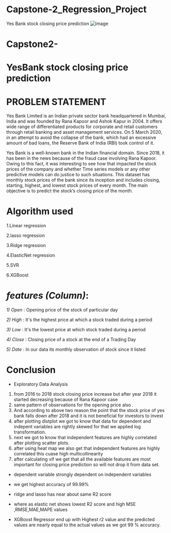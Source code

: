 # Capstone-2_Regression_Project
Yes Bank stock closing price prediction 
![image](https://user-images.githubusercontent.com/120714922/227891206-a6772957-b8ce-43e9-bfb4-2e956a058292.png)

# Capstone2-
# YesBank stock closing price prediction 

# PROBLEM STATEMENT

Yes Bank Limited is an Indian private sector bank headquartered in Mumbai, India and was founded by Rana Kapoor and Ashok Kapur in 2004. It offers wide range of differentiated products for corporate and retail customers through retail banking and asset management services. On 5 March 2020, in an attempt to avoid the collapse of the bank, which had an excessive amount of bad loans, the Reserve Bank of India (RBI) took control of it.

Yes Bank is a well-known bank in the Indian financial domain. Since 2018, it has been in the news because of the fraud case involving Rana Kapoor. Owing to this fact, it was interesting to see how that impacted the stock prices of the company and whether Time series models or any other predictive models can do justice to such situations. This dataset has monthly stock prices of the bank since its inception and includes closing, starting, highest, and lowest stock prices of every month. The main objective is to predict the stock’s closing price of the month.

# Algorithm used 
1.Linear regression

2.lasso regression

3.Ridge regression

4.ElasticNet regression

5.SVR

6.XGBoost

# *features (Column)*:

 *1) Open* : Opening price of the stock of particular day

 *2) High* : It's the highest price at which a stock traded during a period

 *3) Low* : It's the lowest price at which stock traded during a period

 *4) Close* : Closing price of a stock at the end of a Trading Day

*5) Date* : In our data its monthly observation of stock since it listed

# Conclusion

*   Exploratory Data Analysis 
1. from 2016 to 2018 stock closing price increase but after year 2018 it started decreasing because of Rana Kapoor case
2. same pattern of observations for the opening price also .
3. And according to above two reason the point that the stock price of yes bank falls down after 2018 and it is not beneficial for investors to invest
4. after plotting distplot we got to know that data for dependent and indepent variables are rightly skewed for that we applied log transformation.
5. next we got to know that independent features are highly correlated after plotting scatter plots.
6. after using heat map we also get that independent features are highly correlated  this cuase high multicollinearity
7. after calculating vif we get that all the available features are most important for closing price prediction so will not drop it from data set.




*   dependent variable strongly dependent on independent variables


*  we get highest accuracy of 99.99%

*   ridge and lasso has near about same R2 score 
*   where as elastic net shows lowest R2 score and high MSE ,RMSE,MAE,MAPE values

* XGBoost Regressor end up with Highest r2 value and the predicted values are nearly equal to the actual values as we got 99 % accuracy.
